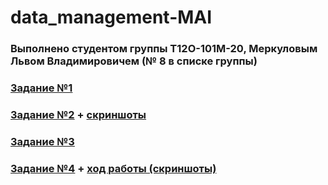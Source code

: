 # data_management-MAI
### Выполнено студентом группы Т12О-101М-20, Меркуловым Львом Владимировичем (№ 8 в списке группы)
### [Задание №1](https://github.com/Dermogod/data_management-MAI/blob/master/hw_1.sql) 
### [Задание №2](https://github.com/Dermogod/data_management-MAI/blob/master/hw_2.sql) + [скриншоты](https://github.com/Dermogod/data_management-MAI/blob/master/hw_2_screenshots.pdf)
### [Задание №3](https://github.com/Dermogod/data_management-MAI/blob/master/hw_3.sql)
### [Задание №4](https://github.com/Dermogod/data_management-MAI/blob/master/hw_4.sql) + [ход работы (скриншоты)](https://github.com/Dermogod/data_management-MAI/blob/master/hw_4_screenshots.pdf)
